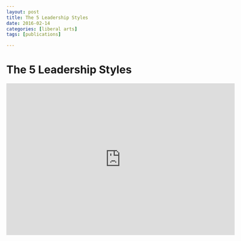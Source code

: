 ```yaml
---
layout: post
title: The 5 Leadership Styles
date: 2016-02-14
categories: [liberal arts]
tags: [publications]

---
```



# The 5 Leadership Styles

<iframe width="600" height="400" src="https://www.youtube.com/embed/hP6nE1pXVQM" frameborder="0" allowfullscreen></iframe>
